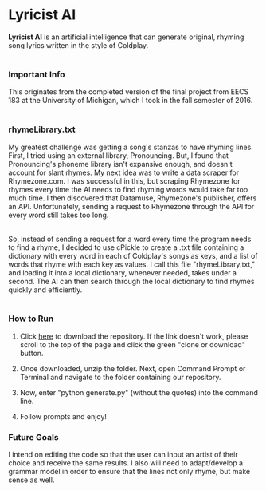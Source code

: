 # Lyricist AI

**Lyricist AI**
is an artificial intelligence that can generate original, rhyming song lyrics written
in the style of Coldplay.<br><br>

### **Important Info**
  This originates from the completed version of the final project from EECS 183 at the University of Michigan, which I took in the fall   semester of 2016.<br><br>

### **rhymeLibrary.txt**
  My greatest challenge was getting a song's stanzas to have
  rhyming lines. First, I tried using an external library,
  Pronouncing. But, I found that Pronouncing's phoneme library isn't expansive enough,
  and doesn't account for slant rhymes.
  My next idea was to write a data scraper for Rhymezone.com. I was successful in this,
  but scraping Rhymezone for rhymes every time the AI needs to find rhyming words
  would take far too much time. I then discovered that Datamuse, Rhymezone's publisher,
  offers an API. Unfortunately, sending a request to Rhymezone through the API
  for every word still takes too long.<br><br>
  
  So, instead of sending a request for a word
  every time the program needs to find a rhyme, I decided to use cPickle to create a .txt file containing
  a dictionary with every word in each of Coldplay's songs as keys, and a list
  of words that rhyme with each key as values. I call this file "rhymeLibrary.txt," and loading it into a local
  dictionary, whenever needed, takes under a second. The AI can then search through
  the local dictionary to find rhymes quickly and efficiently. <br><br>

### **How to Run**

1. Click [here](https://github.com/hgorelick/Lyricist-AI/archive/master.zip) to download the repository. If the link doesn't work, please scroll to
the top of the page and click the green "clone or download" button.<br>

2. Once downloaded, unzip the folder. Next, open Command Prompt or Terminal
and navigate to the folder containing our repository.<br>

3. Now, enter "python generate.py" (without the quotes) into the command line.

4. Follow prompts and enjoy!

### **Future Goals**
I intend on editing the code so that the user can input an artist of their choice and receive the same results. I also will need to adapt/develop a grammar model in order to ensure that the lines not only rhyme, but make sense as well.

